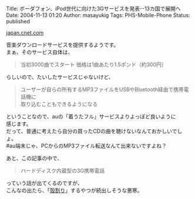 Title: ボーダフォン、iPod世代に向けた3Gサービスを発表--13カ国で展開へ
Date: 2004-11-13 01:20
Author: masayukig
Tags: PHS-Mobile-Phone
Status: published

[japan.cnet.com](http://japan.cnet.com/news/com/story/0,2000047668,20075696,00.htm)

音楽ダウンロードサービスを提供するようです。  
まぁ、そのサービス自体は、  

> 当初3000曲でスタート
> 価格は1曲あたり1.5ポンド（約300円）

らしいので、たいしたサービスじゃないけど、

> ユーザーが自らの所有するMP3ファイルをUSBやBluetooth経由で携帯電話機に  
> 取り込むこともできるようになる

ということなので、auの「着うたフル」サービスよりよっぽど良いように  
感じます。  
だって、普通に考えたら自分の買ったCDの曲を聴けないなんておかしいでしょ。  
\#au端末じゃ、PCからのMP3ファイル転送なんて出来ないですよね？

あと、この記事の中で、

> ハードディスク内蔵型の3G携帯電話

っていう話が出てくるのですが、  
こんなの出たら、「[殻割り](http://www.google.co.jp/search?num=50&hl=ja&newwindow=1&c2coff=1&q=Muvo2+%E6%AE%BB%E5%89%B2%E3%82%8A&btnG=Google+%E6%A4%9C%E7%B4%A2&lr=lang_ja)」するやつが続出しそうな悪寒。

